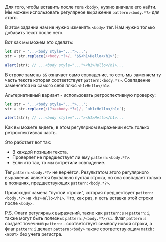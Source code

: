 
Для того, чтобы вставить после тега `<body>`, нужно вначале его найти. Мы можем использовать регулярное выражение `pattern:<body.*?>` для этого.

В этом задании нам не нужно изменять `<body>` тег. Нам нужно только добавить текст после него.

Вот как мы можем это сделать:

```js run
let str = '...<body style="...">...';
str = str.replace(/<body.*?>/, '$&<h1>Hello</h1>');

alert(str); // ...<body style="..."><h1>Hello</h1>...
```

В строке замены `$&` означает само совпадение, то есть мы заменяем ту часть текста которая соответствует `pattern:<body.*?>`. Совпадение заменяется на самого себя плюс `<h1>Hello</h1>`.

Альтернативный вариант - использовать ретроспективную проверку:

```js run
let str = '...<body style="...">...';
str = str.replace(/(?<=<body.*?>)/, `<h1>Hello</h1>`);

alert(str); // ...<body style="..."><h1>Hello</h1>...
```

Как вы можете видеть, в этом регулярном выражении есть только ретроспективная часть.

Это работает вот так:
- В каждой позиции текста.
- Проверяет не предшествует ли ему `pattern:<body.*?>`.
- Если это так, то мы встретили совпадение.

Тег `pattern:<body.*?>` не вернётся. Результатом этого регулярного выражения является буквально пустая строка, но она совпадает только в позициях, предшествующих `pattern:<body.*?>`.

Происходит замена "пустой строки", которая предшествует `pattern:<body.*?>` на `<h1>Hello</h1>`. Что, как раз, и есть вставка этой строки после `<body>`.

P.S. Флаги регулярных выражений, такие как `pattern:s` и `pattern:i`, также могут быть полезны: `pattern:/<body.*?>/si`. Флаг `pattern:s` создает точечный `pattern:.` соответствует символу новой строки, а флаг `pattern:i` делает `pattern:<body>` также соответствующим `match:<BODY>` без учета регистра.
